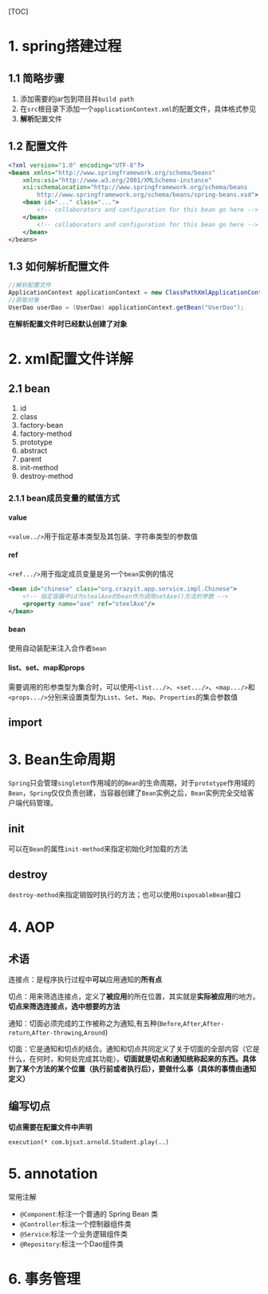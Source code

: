 [TOC]
# 1. spring搭建过程
## 1.1 简略步骤
1. 添加需要的jar包到项目并`build path`
2. 在`src`根目录下添加一个`applicationContext.xml`的配置文件，具体格式参见
3. **解析**配置文件

## 1.2 配置文件

```xml
<?xml version="1.0" encoding="UTF-8"?>
<beans xmlns="http://www.springframework.org/schema/beans"
    xmlns:xsi="http://www.w3.org/2001/XMLSchema-instance"
    xsi:schemaLocation="http://www.springframework.org/schema/beans
        http://www.springframework.org/schema/beans/spring-beans.xsd">
    <bean id="..." class="...">
        <!-- collaborators and configuration for this bean go here -->
    </bean>
        <!-- collaborators and configuration for this bean go here -->
    </bean>
</beans>
```
## 1.3 如何解析配置文件

```java
//解析配置文件
ApplicationContext applicationContext = new ClassPathXmlApplicationContext("applicationContext.xml");
//获取对象
UserDao userDao = (UserDao) applicationContext.getBean("UserDao");
```
**在解析配置文件时已经默认创建了对象**

# 2. xml配置文件详解
## 2.1 bean

1. id
2. class
3. factory-bean
4. factory-method
5. prototype
6. abstract
7. parent
8. init-method
9. destroy-method

### 2.1.1 bean成员变量的赋值方式
#### value
`<value../>`用于指定基本类型及其包装、字符串类型的参数值
#### ref
`<ref.../>`用于指定成员变量是另一个`bean`实例的情况

```xml
<bean id="chinese" class="org.crazyit.app.service.impl.Chinese">
	<!-- 指定容器中id为stealAxe的bean作为调用setAxe()方法的参数 -->
	<property name="axe" ref="steelAxe"/>
</bean>
```
#### bean
使用自动装配来注入合作者`bean`
#### list、set、map和props
需要调用的形参类型为集合时，可以使用`<list.../>`、`<set.../>`、`<map.../>`和`<props.../>`分别来设置类型为`List`、`Set`、`Map`、`Properties`的集合参数值
## import
# 3. Bean生命周期
`Spring`只会管理`singleton`作用域的的`Bean`的生命周期，对于`prototype`作用域的`Bean`，`Spring`仅仅负责创建，当容器创建了`Bean`实例之后，`Bean`实例完全交给客户端代码管理。

## init
可以在`Bean`的属性`init-method`来指定初始化时加载的方法
## destroy
`destroy-method`来指定销毁时执行的方法；也可以使用`DisposableBean`接口
# 4. AOP
## 术语
连接点：是程序执行过程中**可以**应用通知的**所有点**

切点：用来筛选连接点，定义了**被应用**的所在位置，其实就是**实际被应用**的地方。**切点来筛选连接点，选中想要的方法**

通知：切面必须完成的工作被称之为通知,有五种(`Before`,`After`,`After-return`,`After-throwing`,`Around`)

切面：它是通知和切点的结合。通知和切点共同定义了关于切面的全部内容（它是什么，在何时，和何处完成其功能）。**切面就是切点和通知统称起来的东西。具体到了某个方法的某个位置（执行前或者执行后），要做什么事（具体的事情由通知定义）**

## 编写切点
**切点需要在配置文件中声明**

```
execution(* com.bjsxt.arnold.Student.play(..)
```
# 5. annotation

常用注解
- `@Component`:标注一个普通的 Spring Bean 类
- `@Controller`:标注一个控制器组件类
- `@Service`:标注一个业务逻辑组件类
- `@Repository`:标注一个Dao组件类

# 6. 事务管理
